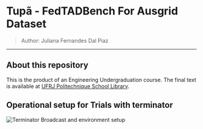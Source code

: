 # Tupã - FedTADBench For Ausgrid Dataset
> Author: Juliana Fernandes Dal Piaz
---

## About this repository
This is the product of an Engineering Undergraduation course. The final text is available at [UFRJ Politechnique School Library](). 

## Operational setup for Trials with terminator

![Terminator Broadcast and environment setup](terminator_setup_trials.gif)
